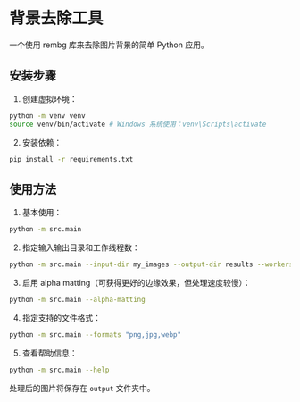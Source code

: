 # 背景去除工具

一个使用 rembg 库来去除图片背景的简单 Python 应用。

## 安装步骤

1. 创建虚拟环境：

```bash
python -m venv venv
source venv/bin/activate # Windows 系统使用：venv\Scripts\activate
```

2. 安装依赖：

```bash
pip install -r requirements.txt
```

## 使用方法

1. 基本使用：

```bash
python -m src.main
```

2. 指定输入输出目录和工作线程数：

```bash
python -m src.main --input-dir my_images --output-dir results --workers 8
```

3. 启用 alpha matting（可获得更好的边缘效果，但处理速度较慢）：

```bash
python -m src.main --alpha-matting
```

4. 指定支持的文件格式：

```bash
python -m src.main --formats "png,jpg,webp"
```

5. 查看帮助信息：

```bash
python -m src.main --help
```

处理后的图片将保存在 `output` 文件夹中。